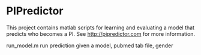 PIPredictor
===========
This project contains matlab scripts for learning and evaluating a model that predicts who becomes a PI. See http://pipredictor.com for more information. 



run_model.m
    run prediction given a model, pubmed tab file, gender
    

